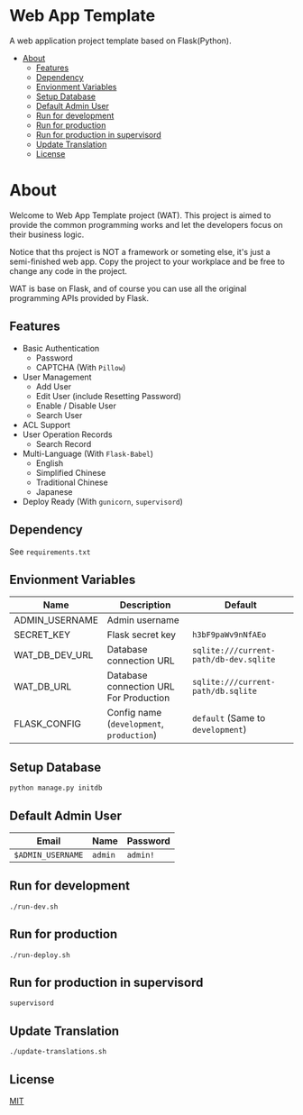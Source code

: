 # Web App Template

A web application project template based on Flask(Python).

<!-- MarkdownTOC -->

- [About](#about)
    - [Features](#features)
    - [Dependency](#dependency)
    - [Envionment Variables](#envionment-variables)
    - [Setup Database](#setup-database)
    - [Default Admin User](#default-admin-user)
    - [Run for development](#run-for-development)
    - [Run for production](#run-for-production)
    - [Run for production in supervisord](#run-for-production-in-supervisord)
    - [Update Translation](#update-translation)
    - [License](#license)

<!-- /MarkdownTOC -->

# About

Welcome to Web App Template project (WAT).
This project is aimed to provide the common programming works and let the developers focus on their business logic.

Notice that ths project is NOT a framework or someting else, it's just a semi-finished web app.
Copy the project to your workplace and be free to change any code in the project.

WAT is base on Flask, and of course you can use all the original programming APIs provided by Flask.

## Features

- Basic Authentication
    + Password
    + CAPTCHA (With `Pillow`)
- User Management
    + Add User
    + Edit User (include Resetting Password)
    + Enable / Disable User
    + Search User
- ACL Support
- User Operation Records
    + Search Record
- Multi-Language (With `Flask-Babel`)
    + English
    + Simplified Chinese
    + Traditional Chinese
    + Japanese
- Deploy Ready (With `gunicorn`, `supervisord`)

## Dependency

See `requirements.txt`

## Envionment Variables

|       Name     |                Description                |                Default                 |
|----------------|-------------------------------------------|----------------------------------------|
| ADMIN_USERNAME | Admin username                            |                                        |
| SECRET_KEY     | Flask secret key                          | `h3bF9paWv9nNfAEo`                     |
| WAT_DB_DEV_URL | Database connection URL                   | `sqlite:///current-path/db-dev.sqlite` |
| WAT_DB_URL     | Database connection URL For Production    | `sqlite:///current-path/db.sqlite`     |
| FLASK_CONFIG   | Config name (`development`, `production`) | `default` (Same to `development`)      |

## Setup Database

```shell
python manage.py initdb
```

## Default Admin User

|     Email         |   Name  | Password |
|-------------------|---------|----------|
| `$ADMIN_USERNAME` | `admin` | `admin!` |

## Run for development

```shell
./run-dev.sh
```

## Run for production

```shell
./run-deploy.sh
```

## Run for production in supervisord

```shell
supervisord
```

## Update Translation

```shell
./update-translations.sh
```

## License
[MIT](LICENSE)
